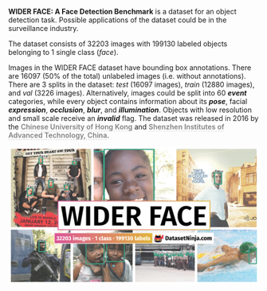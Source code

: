 **WIDER FACE: A Face Detection Benchmark** is a dataset for an object detection task. Possible applications of the dataset could be in the surveillance industry. 

The dataset consists of 32203 images with 199130 labeled objects belonging to 1 single class (*face*).

Images in the WIDER FACE dataset have bounding box annotations. There are 16097 (50% of the total) unlabeled images (i.e. without annotations). There are 3 splits in the dataset: *test* (16097 images), *train* (12880 images), and *val* (3226 images). Alternatively, images could be split into 60 ***event*** categories, while every object contains information about its ***pose***, facial ***expression***, ***occlusion***, ***blur***, and ***illumination***. Objects with low resolution and small scale receive an ***invalid*** flag. The dataset was released in 2016 by the <span style="font-weight: 600; color: grey; border-bottom: 1px dashed #d3d3d3;">Chinese University of Hong Kong</span> and <span style="font-weight: 600; color: grey; border-bottom: 1px dashed #d3d3d3;">Shenzhen Institutes of Advanced Technology, China</span>.

<img src="https://github.com/dataset-ninja/wider-face/raw/main/visualizations/poster.png">
